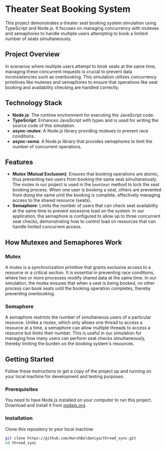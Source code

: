 # Theater Seat Booking System

This project demonstrates a theater seat booking system simulation using TypeScript and Node.js. It focuses on managing concurrency with mutexes and semaphores to handle multiple users attempting to book a limited number of seats simultaneously.

## Project Overview

In scenarios where multiple users attempt to book seats at the same time, managing these concurrent requests is crucial to prevent data inconsistencies such as overbooking. This simulation utilizes concurrency primitives like mutexes and semaphores to ensure that operations like seat booking and availability checking are handled correctly.

## Technology Stack

- **Node.js**: The runtime environment for executing the JavaScript code.
- **TypeScript**: Enhances JavaScript with types and is used for writing the source code of this simulation.
- **async-mutex**: A Node.js library providing mutexes to prevent race conditions.
- **async-sema**: A Node.js library that provides semaphores to limit the number of concurrent operations.

## Features

- **Mutex (Mutual Exclusion)**: Ensures that booking operations are atomic, thus preventing two users from booking the same seat simultaneously. The mutex in our project is used in the `bookSeat` method to lock the seat booking process. When one user is booking a seat, others are prevented from doing the same until the booking is complete, effectively managing access to the shared resource (seats).
- **Semaphore**: Limits the number of users that can check seat availability at the same time to prevent excessive load on the system. In our application, the semaphore is configured to allow up to three concurrent seat checks, demonstrating how to control load on resources that can handle limited concurrent access.

## How Mutexes and Semaphores Work

### Mutex

A mutex is a synchronization primitive that grants exclusive access to a resource or a critical section. It is essential in preventing race conditions, where two or more processes modify shared data at the same time. In our simulation, the mutex ensures that when a seat is being booked, no other process can book seats until the booking operation completes, thereby preventing overbooking.

### Semaphore

A semaphore restricts the number of simultaneous users of a particular resource. Unlike a mutex, which only allows one thread to access a resource at a time, a semaphore can allow multiple threads to access a resource but limits their number. This is useful in our simulation for managing how many users can perform seat checks simultaneously, thereby limiting the burden on the booking system's resources.

## Getting Started

Follow these instructions to get a copy of the project up and running on your local machine for development and testing purposes.

### Prerequisites

You need to have Node.js installed on your computer to run this project. Download and install it from [nodejs.org](https://nodejs.org/).

### Installation

Clone this repository to your local machine:

```bash
git clone https://github.com/HarshBaldaniya/thread_sync.git
cd thread_sync
